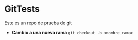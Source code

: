 # GitTests

Este es un repo de prueba de git
* **Cambio a una nueva rama**
`git checkout -b <nombre_rama>`